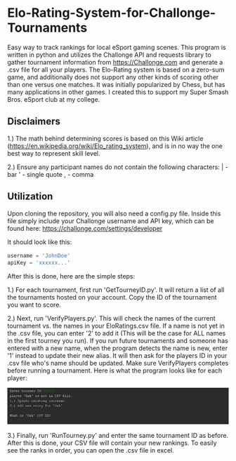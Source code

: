 # Elo-Rating-System-for-Challonge-Tournaments
Easy way to track rankings for local eSport gaming scenes. This program is written in python and utilizes the Challonge API
and requests library to gather tournament information from https://Challonge.com and generate a .csv file for all your players. The 
Elo-Rating system is based on a zero-sum game, and additionally does not support any other kinds of scoring other than one versus one 
matches. It was initially popularized by Chess, but has many applications in other games. I created this to support my Super Smash Bros. 
eSport club at my college.

## Disclaimers
1.) The math behind determining scores is based on this Wiki article (https://en.wikipedia.org/wiki/Elo_rating_system),
and is in no way the one best way to represent skill level.

2.) Ensure any participant names do not contain the following characters:
| - bar
' - single quote
, - comma

## Utilization
Upon cloning the repository, you will also need a config.py file. Inside this file simply include your Challonge username and API key,
which can be found here: https://challonge.com/settings/developer

It should look like this:
```python
username = 'JohnDoe'
apiKey = 'xxxxxx...'
```

After this is done, here are the simple steps:

1.) For each tournament, first run 'GetTourneyID.py'. It will return a list of all the tournaments hosted on your account. Copy the ID of
the tournament you want to score.

2.) Next, run 'VerifyPlayers.py'. This will check the names of the current tournament vs. the names in your EloRatings.csv file.
If a name is not yet in the .csv file, you can enter '2' to add it (This will be the case for ALL names in the first tourney you run).
If you run future tournaments and someone has entered with a new name, when the program detects the name is new, enter '1' instead to update
their new alias. It will then ask for the players ID in your .csv file who's name should be updated. 
Make sure VerifyPlayers completes before running a tournament. Here is what the program looks like for each player:

![](example.jpg)

3.) Finally, run 'RunTourney.py' and enter the same tournament ID as before. After this is done, your CSV file will contain your new rankings.
To easily see the ranks in order, you can open the .csv file in excel.

